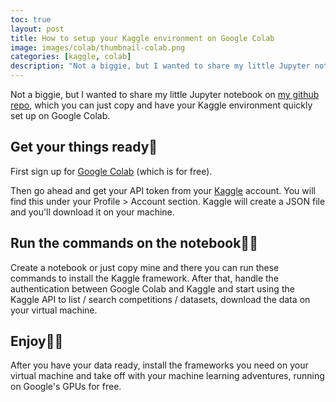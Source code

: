 ```yaml
---
toc: true
layout: post
title: How to setup your Kaggle environment on Google Colab
image: images/colab/thumbnail-colab.png
categories: [kaggle, colab]
description: "Not a biggie, but I wanted to share my little Jupyter notebook on my github repo, which you can just copy and have your Kaggle environment quickly set up on Google Colab."
---
```


Not a biggie, but I wanted to share my little Jupyter notebook on [my github repo](https://github.com/aslisabanci/kaggle_colab), which you can just copy and have your Kaggle environment quickly set up on Google Colab.

## Get your things ready💼
First sign up for [Google Colab](https://colab.research.google.com/notebooks/welcome.ipynb) (which is for free).

Then go ahead and get your API token from your [Kaggle](https://www.kaggle.com) account. You will find this under your Profile > Account section. Kaggle will create a JSON file and you'll download it on your machine.

## Run the commands on the notebook🏃‍♀️
Create a notebook or just copy mine and there you can run these commands to install the Kaggle framework. After that, handle the authentication between Google Colab and Kaggle and start using the Kaggle API to list / search competitions / datasets, download the data on your virtual machine.

## Enjoy🤸‍♀️
After you have your data ready, install the frameworks you need on your virtual machine and take off with your machine learning adventures, running on Google's GPUs for free.
